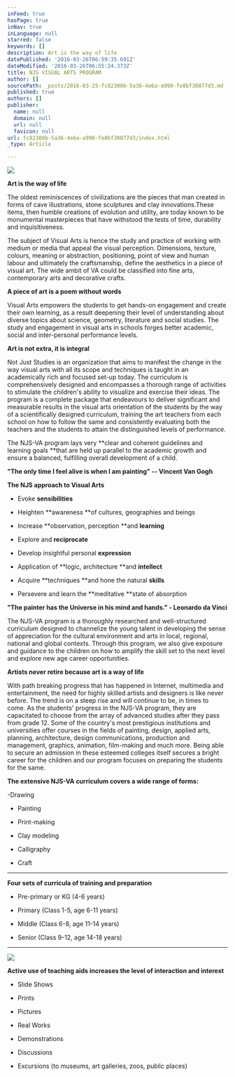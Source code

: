 ```yaml
---
inFeed: true
hasPage: true
inNav: true
inLanguage: null
starred: false
keywords: []
description: Art is the way of life
datePublished: '2016-03-26T06:59:35.691Z'
dateModified: '2016-03-26T06:55:24.373Z'
title: NJS VISUAL ARTS PROGRAM
author: []
sourcePath: _posts/2016-03-25-fc82300b-5a36-4e6a-a990-fe8bf30877d3.md
published: true
authors: []
publisher:
  name: null
  domain: null
  url: null
  favicon: null
url: fc82300b-5a36-4e6a-a990-fe8bf30877d3/index.html
_type: Article

---
```

![](https://the-grid-user-content.s3-us-west-2.amazonaws.com/ccc3d84f-1d7d-46ed-a431-28b86d31034a.jpg)

**Art is the way of life**

The oldest reminiscences of
civilizations are the pieces that man created in forms of cave illustrations,
stone sculptures and clay innovations.These items, then humble creations of evolution and utility, are today
known to be monumental masterpieces that have withstood the tests of time,
durability and inquisitiveness. 

The subject of Visual Arts is
hence the study and practice of working with medium or media that appeal the
visual perception. Dimensions, texture, colours, meaning or abstraction,
positioning, point of view and human labour and ultimately the craftsmanship,
define the aesthetics in a piece of visual art. The wide ambit of VA could be
classified into fine arts, contemporary arts and decorative crafts.

**A piece of art is a poem without words**

Visual Arts empowers the students
to get hands-on engagement and create their own learning, as a result deepening
their level of understanding about diverse topics about science, geometry,
literature and social studies. The study and engagement in visual arts in
schools forges better academic, social and inter-personal performance levels. 

**Art is not extra, it is integral**

Not Just Studies is an
organization that aims to manifest the change in the way visual arts with all
its scope and techniques is taught in an academically rich and focused set-up
today. The curriculum is comprehensively designed and encompasses a thorough
range of activities to stimulate the children's ability to visualize and
exercise their ideas. The program is a complete package that endeavours to
deliver significant and measurable results in the visual arts orientation of
the students by the way of a scientifically designed curriculum, training the
art teachers from each school on how to follow the same and consistently
evaluating both the teachers and the students to attain the distinguished
levels of performance.

The NJS-VA program lays very **clear and coherent guidelines and learning
goals **that are held up parallel
to the academic growth and ensure a balanced, fulfilling overall development of
a child.

**"The only time I feel alive is when I am painting" -- Vincent Van Gogh**

**The NJS approach to Visual Arts**

- Evoke **sensibilities**

- Heighten **awareness **of cultures, geographies and beings

- Increase **observation, perception **and **learning**

- Explore and **reciprocate**

- Develop insightful personal **expression**

- Application of **logic, architecture **and **intellect**

- Acquire **techniques **and hone the natural **skills**

- Persevere  and learn the **meditative **state of absorption

**"The painter has the Universe in his mind and hands." - Leonardo da
Vinci**

The NJS-VA program is a
thoroughly researched and well-structured curriculum designed to channelize the
young talent in developing the sense of appreciation for the cultural environment
and arts in local, regional, national and global contexts. Through this
program, we also give exposure and guidance to the children on how to amplify
the skill set to the next level and explore new age career opportunities.

**Artists never retire because art is a way of life**

With path breaking progress that
has happened in Internet, multimedia and entertainment, the need for highly
skilled artists and designers is like never before. The trend is on a steep
rise and will continue to be, in times to come. As the students' progress in
the NJS-VA program, they are capacitated to choose from the array of advanced
studies after they pass from grade 12\. Some of the country's most prestigious
institutions and universities offer courses in the fields of painting, design,
applied arts, planning, architecture, design communications, production and
management, graphics, animation, film-making and much more. Being able to
secure an admission in these esteemed colleges itself secures a bright career
for the children and our program focuses on preparing the students for the
same.

**The extensive NJS-VA curriculum covers a wide range of forms:**

-Drawing

- Painting

- Print-making

- Clay modeling

- Calligraphy

- Craft

****

**Four sets of curricula of training and preparation**

- Pre-primary or KG (4-6 years)

- Primary (Class 1-5, age 6-11
years)

- Middle (Class 6-8, age 11-14
years)

- Senior (Class 9-12, age 14-18
years)

****
![](https://the-grid-user-content.s3-us-west-2.amazonaws.com/d3ddd1f4-8856-4bd8-8924-018f24e92bed.jpg)

**Active use of teaching aids increases the level of interaction and
interest**

- Slide Shows

- Prints

- Pictures

- Real Works

- Demonstrations

- Discussions

- Excursions (to museums, art
galleries, zoos, public places)